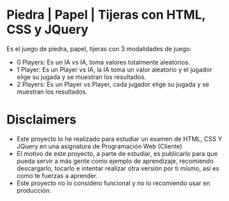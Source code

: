 # Piedra | Papel | Tijeras con HTML, CSS y JQuery
Es el juego de piedra, papel, tijeras con 3 modalidades de juego:
- 0 Players: Es un IA vs IA, toma valores totalmente aleatorios.
- 1 Player: Es un Player vs IA, la IA toma un valor aleatorio y el jugador elige su jugada y se muestran los resultados.
- 2 Players: Es un Player vs Player, cada jugador elige su jugada y se muestran los resultados.

# Disclaimers
- Este proyecto lo he realizado para estudiar un examen de HTML, CSS Y JQuery en una asignatura de Programación Web (Cliente)
- El motivo de este proyecto, a parte de estudiar, es publicarlo para que pueda servir a más gente como ejemplo de aprendizaje, recomiendo descargarlo, tocarlo e intentar realizar otra versión por ti mismo, así es como te fuerzas a aprender.
- Este proyecto no lo considero funcional y no lo recomiendo usar en producción.
